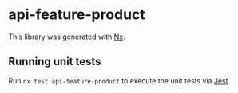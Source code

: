 # api-feature-product

This library was generated with [Nx](https://nx.dev).

## Running unit tests

Run `nx test api-feature-product` to execute the unit tests via [Jest](https://jestjs.io).
